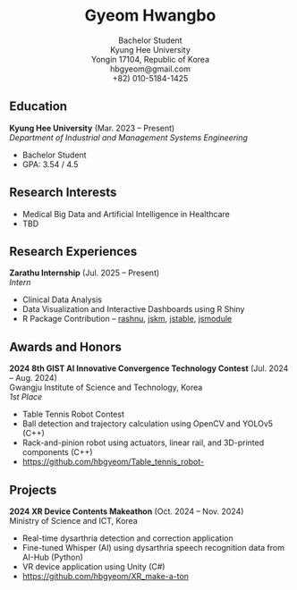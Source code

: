 <h1 align="center">Gyeom Hwangbo</h1>
<p align="center">
  Bachelor Student<br>
  Kyung Hee University<br>
  Yongin 17104, Republic of Korea<br>
  hbgyeom@gmail.com<br>
  +82) 010-5184-1425
</p>

## Education
**Kyung Hee University** (Mar. 2023 – Present)<br>
*Department of Industrial and Management Systems Engineering*
- Bachelor Student
- GPA: 3.54 / 4.5

## Research Interests
- Medical Big Data and Artificial Intelligence in Healthcare
- TBD

## Research Experiences
**Zarathu Internship** (Jul. 2025 – Present)<br>
*Intern*
- Clinical Data Analysis
- Data Visualization and Interactive Dashboards using R Shiny
- R Package Contribution – [rashnu](https://github.com/zarathucorp/rashnu), [jskm](https://github.com/jinseob2kim/jskm), [jstable](https://github.com/jinseob2kim/jstable), [jsmodule](https://github.com/jinseob2kim/jsmodule)

## Awards and Honors
**2024 8th GIST AI Innovative Convergence Technology Contest** (Jul. 2024 – Aug. 2024)<br>
Gwangju Institute of Science and Technology, Korea<br>
*1st Place*
- Table Tennis Robot Contest
- Ball detection and trajectory calculation using OpenCV and YOLOv5 (C++)
- Rack-and-pinion robot using actuators, linear rail, and 3D-printed components (C++)
- https://github.com/hbgyeom/Table_tennis_robot-

## Projects
**2024 XR Device Contents Makeathon** (Oct. 2024 – Nov. 2024)<br>
Ministry of Science and ICT, Korea
- Real-time dysarthria detection and correction application
- Fine-tuned Whisper (AI) using dysarthria speech recognition data from AI-Hub (Python)
- VR device application using Unity (C#)
- https://github.com/hbgyeom/XR_make-a-ton
